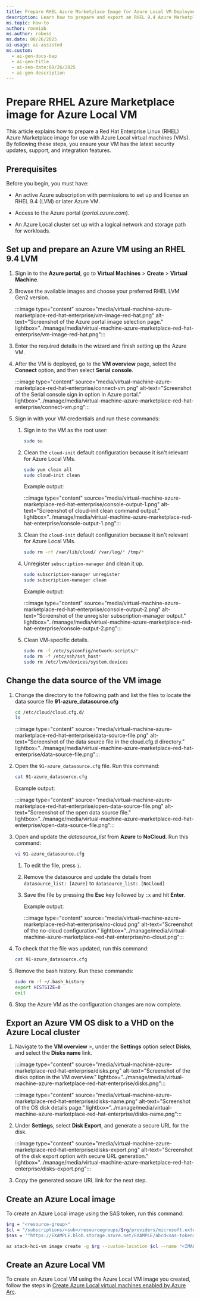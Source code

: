 ```yaml
---
title: Prepare RHEL Azure Marketplace Image for Azure Local VM Deployment
description: Learn how to prepare and export an RHEL 9.4 Azure Marketplace VM image for use with Azure Local clusters.
ms.topic: how-to
author: ronmiab
ms.author: robess
ms.date: 08/26/2025
ai-usage: ai-assisted
ms.custom:
  - ai-gen-docs-bap
  - ai-gen-title
  - ai-seo-date:08/26/2025
  - ai-gen-description
---
```


# Prepare RHEL Azure Marketplace image for Azure Local VM

This article explains how to prepare a Red Hat Enterprise Linux (RHEL) Azure Marketplace image for use with Azure Local virtual machines (VMs). By following these steps, you ensure your VM has the latest security updates, support, and integration features.


## Prerequisites

Before you begin, you must have:

- An active Azure subscription with permissions to set up and license an RHEL 9.4 (LVM) or later Azure VM.

- Access to the Azure portal (*portal.azure.com*).

- An Azure Local cluster set up with a logical network and storage path for workloads.

## Set up and prepare an Azure VM using an RHEL 9.4 LVM

1. Sign in to the **Azure portal**, go to **Virtual Machines** > **Create** > **Virtual Machine**.

1. Browse the available images and choose your preferred RHEL LVM Gen2 version.

   :::image type="content" source="media/virtual-machine-azure-marketplace-red-hat-enterprise/vm-image-red-hat.png" alt-text="Screenshot of the Azure portal image selection page." lightbox="../manage/media/virtual-machine-azure-marketplace-red-hat-enterprise/vm-image-red-hat.png":::

1. Enter the required details in the wizard and finish setting up the Azure VM.

1. After the VM is deployed, go to the **VM overview** page, select the **Connect** option, and then select **Serial console**.

   :::image type="content" source="media/virtual-machine-azure-marketplace-red-hat-enterprise/connect-vm.png" alt-text="Screenshot of the Serial console sign in option in Azure portal." lightbox="../manage/media/virtual-machine-azure-marketplace-red-hat-enterprise/connect-vm.png":::

1. Sign in with your VM credentials and run these commands:

    1. Sign in to the VM as the root user:

       ```bash
       sudo su
       ```

    1. Clean the `cloud-init` default configuration because it isn't relevant for Azure Local VMs.

        ```bash
        sudo yum clean all
        sudo cloud-init clean
        ```

        Example output:

        :::image type="content" source="media/virtual-machine-azure-marketplace-red-hat-enterprise/console-output-1.png" alt-text="Screenshot of cloud-init clean command output." lightbox="../manage/media/virtual-machine-azure-marketplace-red-hat-enterprise/console-output-1.png":::

    1. Clean the `cloud-init` default configuration because it isn't relevant for Azure Local VMs.

       ```bash
       sudo rm -rf /var/lib/cloud/ /var/log/* /tmp/*
       ```

    1. Unregister `subscription-manager` and clean it up.

       ```bash
       sudo subscription-manager unregister
       sudo subscription-manager clean
       ```

       Example output:

       :::image type="content" source="media/virtual-machine-azure-marketplace-red-hat-enterprise/console-output-2.png" alt-text="Screenshot of the unregister subscription-manager output." lightbox="../manage/media/virtual-machine-azure-marketplace-red-hat-enterprise/console-output-2.png":::

    1. Clean VM-specific details.

       ```bash
       sudo rm -f /etc/sysconfig/network-scripts/*
       sudo rm -f /etc/ssh/ssh_host*
       sudo rm /etc/lvm/devices/system.devices
       ```

## Change the data source of the VM image

1. Change the directory to the following path and list the files to locate the data source file **91-azure_datasource.cfg**

   ```bash
   cd /etc/cloud/cloud.cfg.d/
   ls
   ```

   :::image type="content" source="media/virtual-machine-azure-marketplace-red-hat-enterprise/data-source-file.png" alt-text="Screenshot of the data source file in the cloud.cfg.d directory." lightbox="../manage/media/virtual-machine-azure-marketplace-red-hat-enterprise/data-source-file.png":::

1. Open the `91-azure_datasource.cfg` file. Run this command:

   ```bash
   cat 91-azure_datasource.cfg
   ```

   Example output:

   :::image type="content" source="media/virtual-machine-azure-marketplace-red-hat-enterprise/open-data-source-file.png" alt-text="Screenshot of the open data source file." lightbox="../manage/media/virtual-machine-azure-marketplace-red-hat-enterprise/open-data-source-file.png":::

1. Open and update the *datasource_list* from **Azure** to **NoCloud**. Run this command:

   ```bash
   vi 91-azure_datasource.cfg
   ```

   1. To edit the file, press `i`.
   1. Remove the datasource and update the details from `datasource_list: [Azure]` to `datasource_list: [NoCloud]`
   1. Save the file by pressing the **Esc** key followed by `:x` and hit **Enter**.

      Example output:

      :::image type="content" source="media/virtual-machine-azure-marketplace-red-hat-enterprise/no-cloud.png" alt-text="Screenshot of the no-cloud configuration." lightbox="../manage/media/virtual-machine-azure-marketplace-red-hat-enterprise/no-cloud.png":::

1. To check that the file was updated, run this command:

   ```bash
   cat 91-azure_datasource.cfg
   ```

1. Remove the bash history. Run these commands:

   ```bash
   sudo rm -f ~/.bash_history
   export HISTSIZE=0
   exit
   ```

1. Stop the Azure VM as the configuration changes are now complete.

## Export an Azure VM OS disk to a VHD on the Azure Local cluster

1. Navigate to the **VM overview** \>, under the **Settings** option select **Disks**, and select the **Disks name** link.

   :::image type="content" source="media/virtual-machine-azure-marketplace-red-hat-enterprise/disks.png" alt-text="Screenshot of the disks option in the VM overview." lightbox="../manage/media/virtual-machine-azure-marketplace-red-hat-enterprise/disks.png":::

   :::image type="content" source="media/virtual-machine-azure-marketplace-red-hat-enterprise/disks-name.png" alt-text="Screenshot of the OS disk details page." lightbox="../manage/media/virtual-machine-azure-marketplace-red-hat-enterprise/disks-name.png":::

1. Under **Settings**, select **Disk Export**, and generate a secure URL for the disk.

   :::image type="content" source="media/virtual-machine-azure-marketplace-red-hat-enterprise/disks-export.png" alt-text="Screenshot of the disk export option with secure URL generation." lightbox="../manage/media/virtual-machine-azure-marketplace-red-hat-enterprise/disks-export.png":::

1. Copy the generated secure URL link for the next step.

## Create an Azure Local image

To create an Azure Local image using the SAS token, run this command:

```bash
$rg = "<resource-group>"
$cl = "/subscriptions/<sub>/resourcegroups/$rg/providers/microsoft.extendedlocation/customlocations/<customlocation-name>"
$sas = '"https://EXAMPLE.blob.storage.azure.net/EXAMPLE/abcd<sas-token>"' (DISK SAS MUST BE IN SINGLE AND DOUBLE QUOTES)

az stack-hci-vm image create -g $rg --custom-location $cl --name "<IMAGE-NAME>" --os-type "Linux" --image-path $sas
```

## Create an Azure Local VM

To create an Azure Local VM using the Azure Local VM image you created, follow the steps in [Create Azure Local virtual machines enabled by Azure Arc](../manage/create-arc-virtual-machines.md).

